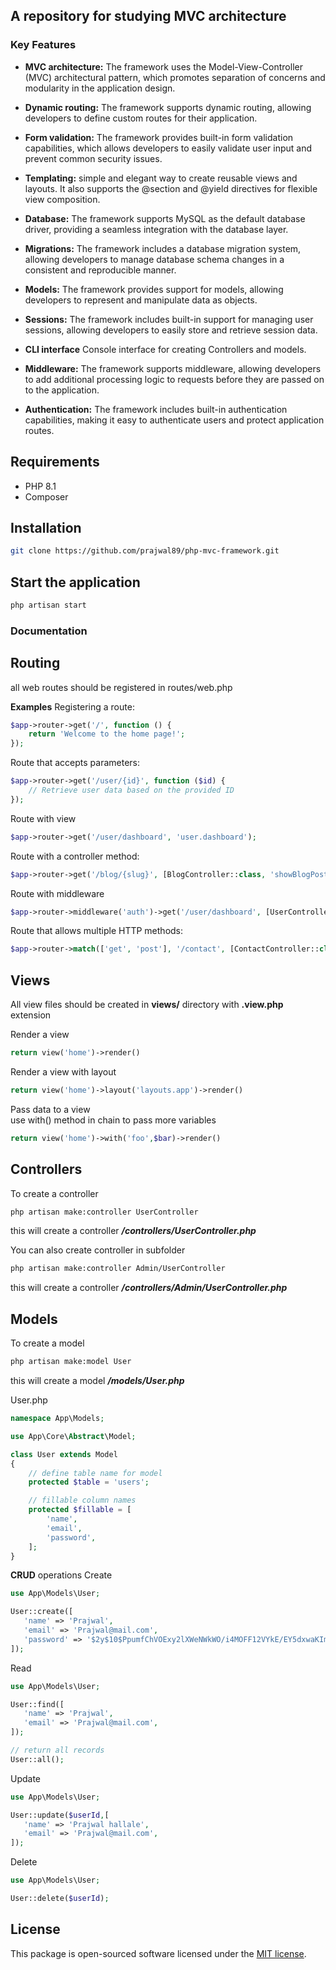 ## A repository for studying MVC architecture

### Key Features

- **MVC architecture:** The framework uses the Model-View-Controller (MVC) architectural pattern, which promotes separation of concerns and modularity in the application design.

- **Dynamic routing:** The framework supports dynamic routing, allowing developers to define custom routes for their application.

- **Form validation:** The framework provides built-in form validation capabilities, which allows developers to easily validate user input and prevent common security issues.

- **Templating:** simple and elegant way to create reusable views and layouts. It also supports the @section and @yield directives for flexible view composition.

- **Database:** The framework supports MySQL as the default database driver, providing a seamless integration with the database layer.

- **Migrations:** The framework includes a database migration system, allowing developers to manage database schema changes in a consistent and reproducible manner.

- **Models:** The framework provides support for models, allowing developers to represent and manipulate data as objects.

- **Sessions:** The framework includes built-in support for managing user sessions, allowing developers to easily store and retrieve session data.
  
- **CLI interface** Console interface for creating Controllers and models.

- **Middleware:** The framework supports middleware, allowing developers to add additional processing logic to requests before they are passed on to the application.

- **Authentication:** The framework includes built-in authentication capabilities, making it easy to authenticate users and protect application routes.


## Requirements
- PHP 8.1
- Composer

## Installation
```bash
git clone https://github.com/prajwal89/php-mvc-framework.git
```

## Start the application

```bash
php artisan start
```

### Documentation


## Routing
all web routes should be registered in routes/web.php

**Examples**
Registering a route:
```php
$app->router->get('/', function () {
    return 'Welcome to the home page!';
});
```

Route that accepts parameters:
```php
$app->router->get('/user/{id}', function ($id) {
    // Retrieve user data based on the provided ID
});
```
Route with view 
```php
$app->router->get('/user/dashboard', 'user.dashboard');
```

Route with a controller method:
```php
$app->router->get('/blog/{slug}', [BlogController::class, 'showBlogPost']);
```

Route with middleware
```php
$app->router->middleware('auth')->get('/user/dashboard', [UserController::class, 'dashboard']);
```

Route that allows multiple HTTP methods:
```php
$app->router->match(['get', 'post'], '/contact', [ContactController::class, 'index']);
```


## Views
All view files should be created in **views/** directory with **.view.php** extension

Render a view
```php
return view('home')->render()
```

Render a view with layout
```php
return view('home')->layout('layouts.app')->render()
```

Pass data to a view\
use with() method in chain to pass more variables 
```php
return view('home')->with('foo',$bar)->render()
```

## Controllers

To create a controller 
```bash
php artisan make:controller UserController
```
this will create a controller ***/controllers/UserController.php***

You can also create controller in subfolder
```bash
php artisan make:controller Admin/UserController
```
this will create a controller ***/controllers/Admin/UserController.php***


## Models
To create a model 
```bash
php artisan make:model User
```
this will create a model ***/models/User.php***

User.php
```php
namespace App\Models;

use App\Core\Abstract\Model;

class User extends Model
{
    // define table name for model 
    protected $table = 'users';

    // fillable column names
    protected $fillable = [
        'name',
        'email',
        'password',
    ];
}
```

**CRUD** operations
Create
```php
use App\Models\User;

User::create([
   'name' => 'Prajwal',
   'email' => 'Prajwal@mail.com',
   'password' => '$2y$10$PpumfChVOExy2lXWeNWkWO/i4MOFF12VYkE/EY5dxwaKImaWM8jFK',
]);
```

Read
```php
use App\Models\User;

User::find([
   'name' => 'Prajwal',
   'email' => 'Prajwal@mail.com',
]);

// return all records
User::all();
```

Update
```php
use App\Models\User;

User::update($userId,[
   'name' => 'Prajwal hallale',
   'email' => 'Prajwal@mail.com',
]);
```

Delete
```php
use App\Models\User;

User::delete($userId);
```


## License
This package is open-sourced software licensed under the [MIT license](https://opensource.org/licenses/MIT).